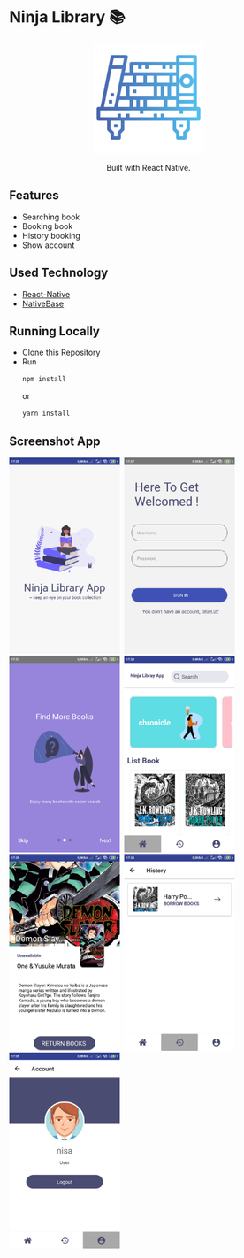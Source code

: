 # Ninja Library 📚

<p align="center">
  <img width="200" src="./src/assets/icon/bookshelf.png"/>
</p>
<p align="center">
  Built with React Native.
</p>


## Features

* Searching book
* Booking book
* History booking
* Show account

## Used Technology

* [React-Native](https://facebook.github.io/react-native/)
* [NativeBase](https://nativebase.io/)


## Running Locally

* Clone this Repository
* Run 
  ```sh 
  npm install 
  ``` 
  or  
  ```sh 
  yarn install 
  ```

## Screenshot App

<kbd>
<img src="screenshot/splash.jpg" width="200" alt="splashscreen">
</kbd>

<kbd>
<img src="screenshot/login.jpg" width="200" alt="loginscreen">
</kbd>

<kbd>
<img src="screenshot/landing.jpg" width="200" alt="landing">
</kbd>

<kbd>
<img src="screenshot/home.jpg" width="200" 
alt="home">
</kbd>

<kbd>
<img src="screenshot/detail.jpg" width="200" 
alt="detailscreen">
</kbd>

<kbd>
<img src="screenshot/history.jpg" width="200" alt="historyscreen">
</kbd>

<kbd>
<img src="screenshot/profil.jpg" width="200" alt="profilscreen">
</kbd>
